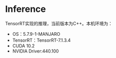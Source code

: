 # Inference
TensorRT实现的推理，当前版本为C++。本机环境为：
- OS：5.7.9-1-MANJARO
- TensorRT：TensorRT-7.1.3.4
- CUDA 10.2
- NVIDIA Driver:440.100

